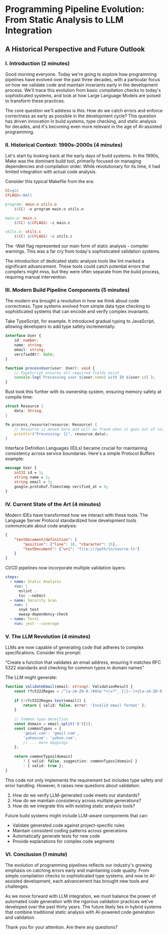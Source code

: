 # Programming Pipeline Evolution: From Static Analysis to LLM Integration
## A Historical Perspective and Future Outlook

### I. Introduction (2 minutes)

Good morning everyone. Today we're going to explore how programming pipelines have evolved over the past three decades, with a particular focus on how we validate code and maintain invariants early in the development process. We'll trace this evolution from basic compilation checks to today's sophisticated systems, and look at how Large Language Models are poised to transform these practices.

The core question we'll address is this: How do we catch errors and enforce correctness as early as possible in the development cycle? This question has driven innovation in build systems, type checking, and static analysis for decades, and it's becoming even more relevant in the age of AI-assisted programming.

### II. Historical Context: 1990s-2000s (4 minutes)

Let's start by looking back at the early days of build systems. In the 1990s, Make was the dominant build tool, primarily focused on managing dependencies and compilation order. While revolutionary for its time, it had limited integration with actual code analysis.

Consider this typical Makefile from the era:

```makefile
CC=gcc
CFLAGS=-Wall

program: main.o utils.o
    $(CC) -o program main.o utils.o

main.o: main.c
    $(CC) $(CFLAGS) -c main.c

utils.o: utils.c
    $(CC) $(CFLAGS) -c utils.c
```

The -Wall flag represented our main form of static analysis - compiler warnings. This was a far cry from today's sophisticated validation systems.

The introduction of dedicated static analysis tools like lint marked a significant advancement. These tools could catch potential errors that compilers might miss, but they were often separate from the build process, requiring manual intervention.

### III. Modern Build Pipeline Components (5 minutes)

The modern era brought a revolution in how we think about code correctness. Type systems evolved from simple data type checking to sophisticated systems that can encode and verify complex invariants.

Take TypeScript, for example. It introduced gradual typing to JavaScript, allowing developers to add type safety incrementally:

```typescript
interface User {
    id: number;
    name: string;
    email: string;
    verifiedAt?: Date;
}

function processUser(user: User): void {
    // TypeScript ensures all required fields exist
    console.log(`Processing user ${user.name} with ID ${user.id}`);
}
```

Rust took this further with its ownership system, ensuring memory safety at compile time:

```rust
struct Resource {
    data: String,
}

fn process_resource(resource: Resource) {
    // Resource is moved here and will be freed when it goes out of scope
    println!("Processing: {}", resource.data);
}
```

Interface Definition Languages (IDLs) became crucial for maintaining consistency across service boundaries. Here's a simple Protocol Buffers example:

```protobuf
message User {
    int32 id = 1;
    string name = 2;
    string email = 3;
    google.protobuf.Timestamp verified_at = 4;
}
```

### IV. Current State of the Art (4 minutes)

Modern IDEs have transformed how we interact with these tools. The Language Server Protocol standardized how development tools communicate about code analysis:

```json
{
    "textDocument/definition": {
        "position": {"line": 10, "character": 15},
        "textDocument": {"uri": "file:///path/to/source.ts"}
    }
}
```

CI/CD pipelines now incorporate multiple validation layers:

```yaml
steps:
  - name: Static Analysis
    run: |
      eslint .
      tsc --noEmit
  - name: Security Scan
    run: |
      snyk test
      owasp-dependency-check
  - name: Tests
    run: jest --coverage
```

### V. The LLM Revolution (4 minutes)

LLMs are now capable of generating code that adheres to complex specifications. Consider this prompt:

"Create a function that validates an email address, ensuring it matches RFC 5322 standards and checking for common typos in domain names"

The LLM might generate:

```typescript
function validateEmail(email: string): ValidationResult {
    const rfc5322Regex = /^[a-zA-Z0-9.!#$%&'*+/=?^_`{|}~-]+@[a-zA-Z0-9](?:[a-zA-Z0-9-]{0,61}[a-zA-Z0-9])?(?:\.[a-zA-Z0-9](?:[a-zA-Z0-9-]{0,61}[a-zA-Z0-9])?)*$/;
    
    if (!rfc5322Regex.test(email)) {
        return { valid: false, error: 'Invalid email format' };
    }
    
    // Common typo detection
    const domain = email.split('@')[1];
    const commonTypos = {
        'gmial.com': 'gmail.com',
        'yahoocom': 'yahoo.com',
        // ... more mappings
    };
    
    return commonTypos[domain] 
        ? { valid: false, suggestion: commonTypos[domain] }
        : { valid: true };
}
```

This code not only implements the requirement but includes type safety and error handling. However, it raises new questions about validation:

1. How do we verify LLM-generated code meets our standards?
2. How do we maintain consistency across multiple generations?
3. How do we integrate this with existing static analysis tools?

Future build systems might include LLM-aware components that can:
- Validate generated code against project-specific rules
- Maintain consistent coding patterns across generations
- Automatically generate tests for new code
- Provide explanations for complex code segments

### VI. Conclusion (1 minute)

The evolution of programming pipelines reflects our industry's growing emphasis on catching errors early and maintaining code quality. From simple compilation checks to sophisticated type systems, and now to AI-assisted development, each advancement has brought new tools and challenges.

As we move forward with LLM integration, we must balance the power of automated code generation with the rigorous validation practices we've developed over the past thirty years. The future likely lies in hybrid systems that combine traditional static analysis with AI-powered code generation and validation.

Thank you for your attention. Are there any questions?
